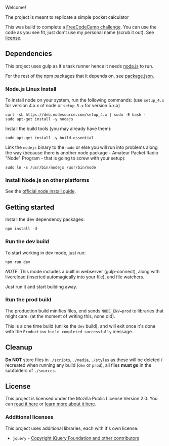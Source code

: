 Welcome!

The project is meant to replicate a simple pocket calculator

This was build to complete a [FreeCodeCamp challenge](http://www.freecodecamp.com/challenges/build-a-javascript-calculator). You can use the code as you see fit, just don't use my personal name (scrub it out). See [license](./license.md).

## Dependencies

This project uses gulp as it's task runner hence it needs [node.js](https://nodejs.org) to run.

For the rest of the npm packages that it depends on, see [package.json](./package.json#L12).

### Node.js Linux Install

To install node on your system, run the following commands: (use `setup_4.x` for version 4.x.x of node or `setup_5.x` for version 5.x.x)

	curl -sL https://deb.nodesource.com/setup_4.x | sudo -E bash -
	sudo apt-get install -y nodejs

Install the build tools (you may already have them):

	sudo apt-get install -y build-essential

Link the `nodejs` binary to the `node` or else you will run into problems along the way (because there is another node package - Amateur Packet Radio "Node" Program - that is going to screw with your setup):

	sudo ln -s /usr/bin/nodejs /usr/bin/node

### Install Node.js on other platforms

See the [official node install guide](https://nodejs.org/en/download/package-manager).

## Getting started

Install the dev dependency packages:

	npm install -d

### Run the dev build

To start working in dev mode, just run:

	npm run dev

*NOTE*: This mode includes a built in webserver (gulp-connect), along with livereload (inserted automagically into your file), and file watchers.

Just run it and start building away.

### Run the prod build

The production build minifies files, end sends `NODE_ENV=prod` to libraries that might care. (at the moment of writing this, none did).

This is a one time build (unlike the `dev` build), and will exit once it's done with the `Production build completed successfully` message.

## Cleanup

**Do NOT** store files in `./scripts`, `./media`, `./styles` as these will be deleted / recreated when running any build (`dev` or `prod`), all files **must go** in the subfolders of `./sources`.

## License

This project is licensed under the Mozilla Public License Version 2.0. You can [read it here](./license.md) or [learn more about it here](http://choosealicense.com/licenses/mpl-2.0/).

### Additional licenses

This project uses additional libraries, each with it's own license:

- `jquery` - [Copyright jQuery Foundation and other contributors](https://github.com/jquery/jquery/blob/master/LICENSE.txt)
